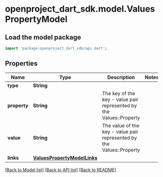 # openproject_dart_sdk.model.ValuesPropertyModel

## Load the model package
```dart
import 'package:openproject_dart_sdk/api.dart';
```

## Properties
Name | Type | Description | Notes
------------ | ------------- | ------------- | -------------
**type** | **String** |  | 
**property** | **String** | The key of the key - value pair represented by the Values::Property | 
**value** | **String** | The value of the key - value pair represented by the Values::Property | 
**links** | [**ValuesPropertyModelLinks**](ValuesPropertyModelLinks.md) |  | 

[[Back to Model list]](../README.md#documentation-for-models) [[Back to API list]](../README.md#documentation-for-api-endpoints) [[Back to README]](../README.md)


